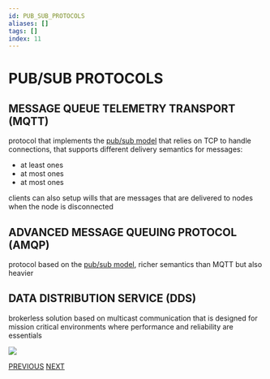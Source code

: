 ```yaml
---
id: PUB_SUB_PROTOCOLS
aliases: []
tags: []
index: 11
---
```


# PUB/SUB PROTOCOLS
## MESSAGE QUEUE TELEMETRY TRANSPORT (MQTT)

protocol that implements the [pub/sub model](PUB_SUB_MODEL.md) that relies on TCP to handle connections, that supports different delivery semantics for messages:

- at least ones
- at most ones
- at most ones

clients can also setup wills that are messages that are delivered to nodes when the node is disconnected

## ADVANCED MESSAGE QUEUING PROTOCOL (AMQP)

protocol based on the [pub/sub model](PUB_SUB_MODEL.md), richer semantics than MQTT but also heavier

## DATA DISTRIBUTION SERVICE (DDS)

brokerless solution based on multicast communication that is designed for mission critical environments where performance and reliability are essentials

![](Pasted%20image%2020240615103454.png)

[PREVIOUS](PUB_SUB_MODEL.md) [NEXT](REQUEST_RESPONSE.md)

